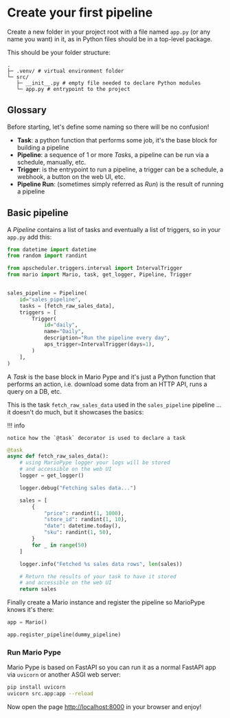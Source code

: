 # Create your first pipeline

Create a new folder in your project root with
a file named `app.py` (or any name you want) in it,
as in Python files should be in a top-level package.

This should be your folder structure:

``` { .sh .no-copy }
.
├─ .venv/ # virtual environment folder
└─ src/
   ├─ __init__.py # empty file needed to declare Python modules
   └─ app.py # entrypoint to the project
```

## Glossary

Before starting, let's define some naming so there will be no confusion!

* **Task**: a python function that performs some job, it's the base block for building a pipeline
* **Pipeline**: a sequence of 1 or more *Task*s, a pipeline can be run via a schedule, manually, etc.
* **Trigger**: is the entrypoint to run a pipeline, a trigger can be a schedule, a webhook, a button on the web UI, etc.
* **Pipeline Run**: (sometimes simply referred as *Run*) is the result of running a pipeline

## Basic pipeline

A *Pipeline* contains a list of tasks and eventually a list of triggers,
so in your `app.py` add this:

```py
from datetime import datetime
from random import randint

from apscheduler.triggers.interval import IntervalTrigger
from mario import Mario, task, get_logger, Pipeline, Trigger


sales_pipeline = Pipeline(
    id="sales_pipeline",
    tasks = [fetch_raw_sales_data],
    triggers = [
        Trigger(
            id="daily",
            name="Daily",
            description="Run the pipeline every day",
            aps_trigger=IntervalTrigger(days=1),
        )
    ],
)
```

A *Task* is the base block in Mario Pype and it's just a Python function that
performs an action, i.e. download some data from an HTTP API, runs a query on a DB, etc.

This is the task `fetch_raw_sales_data` used in the `sales_pipeline` pipeline ... it doesn't do much,
but it showcases the basics:

!!! info

    notice how the `@task` decorator is used to declare a task

```py
@task
async def fetch_raw_sales_data():
    # using MarioPype logger your logs will be stored
    # and accessible on the web UI
    logger = get_logger()

    logger.debug("Fetching sales data...")

    sales = [
        {
            "price": randint(1, 1000),
            "store_id": randint(1, 10),
            "date": datetime.today(),
            "sku": randint(1, 50),
        }
        for _ in range(50)
    ]

    logger.info("Fetched %s sales data rows", len(sales))

    # Return the results of your task to have it stored
    # and accessible on the web UI
    return sales
```

Finally create a Mario instance and register the pipeline so
MarioPype knows it's there:

```py
app = Mario()

app.register_pipeline(dummy_pipeline)
```

### Run Mario Pype

Mario Pype is based on FastAPI so you can run it as a normal FastAPI app
via `uvicorn` or another ASGI web server:

```sh
pip install uvicorn
uvicorn src.app:app --reload
```

Now open the page [http://localhost:8000](http://localhost:8000) in your browser and enjoy!
